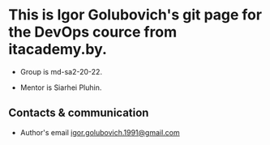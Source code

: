 # This is Igor Golubovich's git page for the DevOps cource from itacademy.by.  

* Group is md-sa2-20-22.

* Mentor is Siarhei Pluhin.

## Contacts & communication

- Author's email [igor.golubovich.1991@gmail.com](igor.golubovich.1991@gmail.com)
